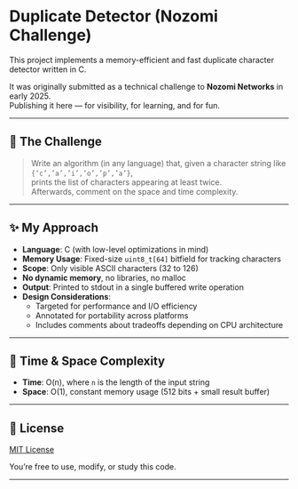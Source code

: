 # Duplicate Detector (Nozomi Challenge)

This project implements a memory-efficient and fast duplicate character detector written in C.

It was originally submitted as a technical challenge to **Nozomi Networks** in early 2025.  
Publishing it here — for visibility, for learning, and for fun.

---

## 🧠 The Challenge

> Write an algorithm (in any language) that, given a character string like `{‘c’,’a’,’i’,’o’,’p’,’a’}`,  
> prints the list of characters appearing at least twice.  
> Afterwards, comment on the space and time complexity.

---

## ✨ My Approach

- **Language**: C (with low-level optimizations in mind)
- **Memory Usage**: Fixed-size `uint8_t[64]` bitfield for tracking characters
- **Scope**: Only visible ASCII characters (32 to 126)
- **No dynamic memory**, no libraries, no malloc
- **Output**: Printed to stdout in a single buffered write operation
- **Design Considerations**: 
  - Targeted for performance and I/O efficiency
  - Annotated for portability across platforms
  - Includes comments about tradeoffs depending on CPU architecture

---

## 🚀 Time & Space Complexity

- **Time**: O(n), where `n` is the length of the input string
- **Space**: O(1), constant memory usage (512 bits + small result buffer)

---

## 📜 License

[MIT License](LICENSE)

You’re free to use, modify, or study this code.  

---
